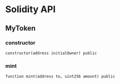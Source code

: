 # Solidity API

## MyToken

### constructor

```solidity
constructor(address initialOwner) public
```

### mint

```solidity
function mint(address to, uint256 amount) public
```

